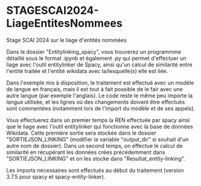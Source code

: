 # STAGESCAI2024-LiageEntitesNommees
 Stage SCAI 2024 sur le liage d'entités nommées

Dans le dossier "Entitylinking_spacy", vous trouverez un programmme détaillé sous le format .ipynb et également .py qui permet d'effectuer un liage avec l'outil entitylinker de Spacy, ainsi qu'un calcul de similarité entre l'entité traitée et l'entité wikidata avec la/lesquelle(s) elle est liée. 

Dans l'exemple mis à disposition, le traitement est effectué avec un modèle de langue en français, mais il est tout à fait possible de le fair avec une autre langue (par exemple l'anglais). Le code reste le même peu importe la langue utilisée, et les lignes où des changements doivent être effectués sont commentées (notamment lors de l'import du modèle et de ses appels). 

Vous effectuerez dans un premier temps la REN effectuée par spacy ainsi que le liage avec l'outil entitylinker qui fonctionne avec la base de données Wikidata. Cette première sortie sera stockée dans le dossier "SORTIEJSON_LINKING" (modifier la variable "output_dir" si souhait d'un autre nom de dossier).
Dans un second temps, on effectue le calcul de similarité en récupérant les données crées précédemment dans "SORTIEJSON_LINKING" et on les stocke dans "Resultat_entity-linking".

Les imports nécessaires sont effectués au début du traitement (version 3.7.5 pour spacy et spacy-entity-linker).
